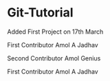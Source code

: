 # Git-Tutorial

Added First Project on 17th March

First Contributor Amol A Jadhav

Second Contributor Amol Genius

First Contributor Amol A Jadhav

